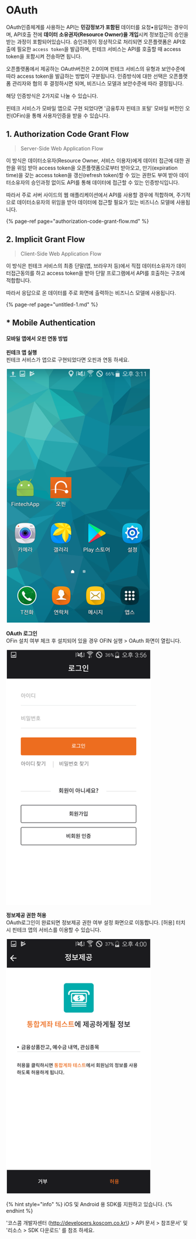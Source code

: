 # OAuth

OAuth인증체계를 사용하는 API는 **민감정보가 포함된** 데이터를 요청•응답하는 경우이며, API호출 전에 **데이터 소유권자\(Resource Owner\)을 개입**시켜 정보접근의 승인을 받는 과정이 포함되어있습니다. 승인과정이 정상적으로 처리되면 오픈플랫폼은 API호출에 필요한 `access token`을 발급하며, 핀테크 서비스는 API를 호출할 때 access token을 포함시켜 전송하면 됩니다. 

오픈플랫폼에서 제공하는 OAuth버전은 2.0이며 핀테크 서비스의 유형과 보안수준에 따라 access token을 발급하는 방법이 구분됩니다. 인증방식에 대한 선택은 오픈플랫폼 관리자와 협의 후 결정하시면 되며, 비즈니스 모델과 보안수준에 따라 결정됩니다. 

해당 인증방식은 2가지로 나눌 수 있습니다. 

핀테크 서비스가 모바일 앱으로 구현 되었다면 '금융투자 핀테크 포털' 모바일 버전인 오핀\(OFin\)을 통해 사용자인증을 받을 수 있습니다. 



## 1. Authorization Code Grant Flow

> Server-Side Web Application Flow

이 방식은 데이터소유자\(Resource Owner, 서비스 이용자\)에게 데이터 접근에 대한 권한을 위임 받아 access token을 오픈플랫폼으로부터 받아오고, 만기\(expiration time\)을 갖는 access token을 갱신\(refresh token\)할 수 있는 권한도 부여 받아 데이터소유자의 승인과정 없이도 API를 통해 데이터에 접근할 수 있는 인증방식입니다.

따라서 주로 서버 사이드의 웹 애플리케이션에서 API를 사용할 경우에 적합하며, 주기적으로 데이터소유자의 위임을 받아 데이터에 접근할 필요가 있는 비즈니스 모델에 사용됩니다. 

{% page-ref page="authorization-code-grant-flow.md" %}



## 2. Implicit Grant Flow

> Client-Side Web Application Flow

이 방식은 핀테크 서비스의 최종 단말\(앱, 브라우저 등\)에서 직접 데이터소유자가 데이터접근동의를 하고 access token을 받아 단말 프로그램에서 API를 호출하는 구조에 적합합니다. 

따라서 응답으로 온 데이터를 주로 화면에 출력하는 비즈니스 모델에 사용됩니다.

{% page-ref page="untitled-1.md" %}





## \*  Mobile Authentication

#### **모바일 앱에서 오핀 연동 방법**

**핀테크 앱 실행**  
핀테크 서비스가 앱으로 구현되었다면 오핀과 연동 하세요.

![](../../../.gitbook/assets/image%20%2863%29.png)



**OAuth 로그인**  
OFin 설치 여부 체크 후 설치되어 있을 경우 OFIN 실행 &gt; OAuth 화면이 열립니다. 

![](../../../.gitbook/assets/image%20%2899%29.png)



**정보제공 권한 허용**  
OAuth로그인이 완료되면 정보제공 권한 여부 설정 화면으로 이동합니다. \[허용\] 터치 시 핀테크 앱의 서비스를 이용할 수 있습니다. 

![](../../../.gitbook/assets/image%20%2871%29.png)



{% hint style="info" %}
iOS 및 Android 용 SDK를 지원하고 있습니다.
{% endhint %}

'코스콤 개발자센터 \(http://developers.koscom.co.kr\) &gt; API 문서 &gt; 참조문서' 및 '리소스 &gt; SDK 다운로드' 를 참조 하세요.

